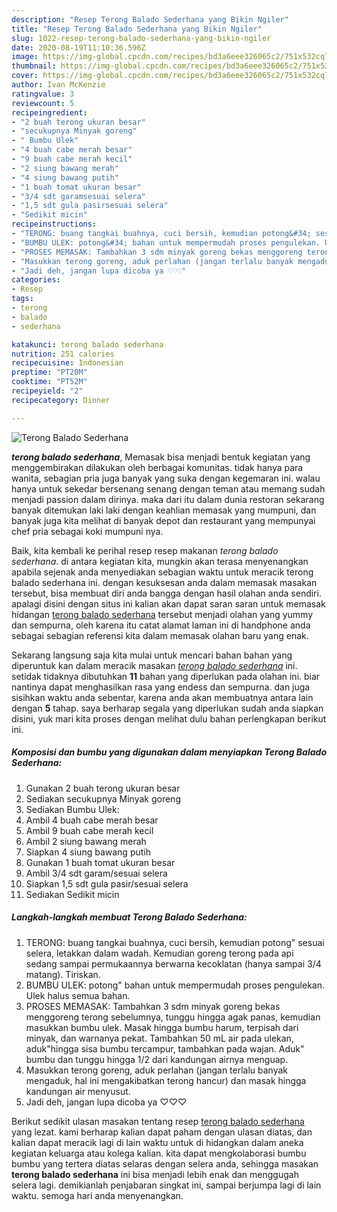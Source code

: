 ```yaml
---
description: "Resep Terong Balado Sederhana yang Bikin Ngiler"
title: "Resep Terong Balado Sederhana yang Bikin Ngiler"
slug: 1022-resep-terong-balado-sederhana-yang-bikin-ngiler
date: 2020-08-19T11:10:36.596Z
image: https://img-global.cpcdn.com/recipes/bd3a6eee326065c2/751x532cq70/terong-balado-sederhana-foto-resep-utama.jpg
thumbnail: https://img-global.cpcdn.com/recipes/bd3a6eee326065c2/751x532cq70/terong-balado-sederhana-foto-resep-utama.jpg
cover: https://img-global.cpcdn.com/recipes/bd3a6eee326065c2/751x532cq70/terong-balado-sederhana-foto-resep-utama.jpg
author: Ivan McKenzie
ratingvalue: 3
reviewcount: 5
recipeingredient:
- "2 buah terong ukuran besar"
- "secukupnya Minyak goreng"
- " Bumbu Ulek"
- "4 buah cabe merah besar"
- "9 buah cabe merah kecil"
- "2 siung bawang merah"
- "4 siung bawang putih"
- "1 buah tomat ukuran besar"
- "3/4 sdt garamsesuai selera"
- "1,5 sdt gula pasirsesuai selera"
- "Sedikit micin"
recipeinstructions:
- "TERONG: buang tangkai buahnya, cuci bersih, kemudian potong&#34; sesuai selera, letakkan dalam wadah. Kemudian goreng terong pada api sedang sampai permukaannya berwarna kecoklatan (hanya sampai 3/4 matang). Tiriskan."
- "BUMBU ULEK: potong&#34; bahan untuk mempermudah proses pengulekan. Ulek halus semua bahan."
- "PROSES MEMASAK: Tambahkan 3 sdm minyak goreng bekas menggoreng terong sebelumnya, tunggu hingga agak panas, kemudian masukkan bumbu ulek. Masak hingga bumbu harum, terpisah dari minyak, dan warnanya pekat. Tambahkan 50 mL air pada ulekan, aduk&#34;hingga sisa bumbu tercampur, tambahkan pada wajan. Aduk&#34; bumbu dan tunggu hingga 1/2 dari kandungan airnya menguap."
- "Masukkan terong goreng, aduk perlahan (jangan terlalu banyak mengaduk, hal ini mengakibatkan terong hancur) dan masak hingga kandungan air menyusut."
- "Jadi deh, jangan lupa dicoba ya ♡♡♡"
categories:
- Resep
tags:
- terong
- balado
- sederhana

katakunci: terong balado sederhana 
nutrition: 251 calories
recipecuisine: Indonesian
preptime: "PT20M"
cooktime: "PT52M"
recipeyield: "2"
recipecategory: Dinner

---
```



![Terong Balado Sederhana](https://img-global.cpcdn.com/recipes/bd3a6eee326065c2/751x532cq70/terong-balado-sederhana-foto-resep-utama.jpg)

<b><i>terong balado sederhana</i></b>, Memasak bisa menjadi bentuk kegiatan yang menggembirakan dilakukan oleh berbagai komunitas. tidak hanya para wanita, sebagian pria juga banyak yang suka dengan kegemaran ini. walau hanya untuk sekedar bersenang senang dengan teman atau memang sudah menjadi passion dalam dirinya. maka dari itu dalam dunia restoran sekarang banyak ditemukan laki laki dengan keahlian memasak yang mumpuni, dan banyak juga kita melihat di banyak depot dan restaurant yang mempunyai chef pria sebagai koki mumpuni nya.



Baik, kita kembali ke perihal resep resep makanan <i>terong balado sederhana</i>. di antara kegiatan kita, mungkin akan terasa menyenangkan apabila sejenak anda menyediakan sebagian waktu untuk meracik terong balado sederhana ini. dengan kesuksesan anda dalam memasak masakan tersebut, bisa membuat diri anda bangga dengan hasil olahan anda sendiri. apalagi disini dengan situs ini kalian akan dapat saran saran untuk memasak hidangan <u>terong balado sederhana</u> tersebut menjadi olahan yang yummy dan sempurna, oleh karena itu catat alamat laman ini di handphone anda sebagai sebagian referensi kita dalam memasak olahan baru yang enak.


Sekarang langsung saja kita mulai untuk mencari bahan bahan yang diperuntuk kan dalam meracik masakan <u><i>terong balado sederhana</i></u> ini. setidak tidaknya dibutuhkan <b>11</b> bahan yang diperlukan pada olahan ini. biar nantinya dapat menghasilkan rasa yang endess dan sempurna. dan juga sisihkan waktu anda sebentar, karena anda akan membuatnya antara lain dengan <b>5</b> tahap. saya berharap segala yang diperlukan sudah anda siapkan disini, yuk mari kita proses dengan melihat dulu bahan perlengkapan berikut ini.

<!--inarticleads1-->

##### Komposisi dan bumbu yang digunakan dalam menyiapkan Terong Balado Sederhana:

1. Gunakan 2 buah terong ukuran besar
1. Sediakan secukupnya Minyak goreng
1. Sediakan  Bumbu Ulek:
1. Ambil 4 buah cabe merah besar
1. Ambil 9 buah cabe merah kecil
1. Ambil 2 siung bawang merah
1. Siapkan 4 siung bawang putih
1. Gunakan 1 buah tomat ukuran besar
1. Ambil 3/4 sdt garam/sesuai selera
1. Siapkan 1,5 sdt gula pasir/sesuai selera
1. Sediakan Sedikit micin




<!--inarticleads2-->

##### Langkah-langkah membuat Terong Balado Sederhana:

1. TERONG: buang tangkai buahnya, cuci bersih, kemudian potong&#34; sesuai selera, letakkan dalam wadah. Kemudian goreng terong pada api sedang sampai permukaannya berwarna kecoklatan (hanya sampai 3/4 matang). Tiriskan.
1. BUMBU ULEK: potong&#34; bahan untuk mempermudah proses pengulekan. Ulek halus semua bahan.
1. PROSES MEMASAK: Tambahkan 3 sdm minyak goreng bekas menggoreng terong sebelumnya, tunggu hingga agak panas, kemudian masukkan bumbu ulek. Masak hingga bumbu harum, terpisah dari minyak, dan warnanya pekat. Tambahkan 50 mL air pada ulekan, aduk&#34;hingga sisa bumbu tercampur, tambahkan pada wajan. Aduk&#34; bumbu dan tunggu hingga 1/2 dari kandungan airnya menguap.
1. Masukkan terong goreng, aduk perlahan (jangan terlalu banyak mengaduk, hal ini mengakibatkan terong hancur) dan masak hingga kandungan air menyusut.
1. Jadi deh, jangan lupa dicoba ya ♡♡♡




Berikut sedikit ulasan masakan tentang resep <u>terong balado sederhana</u> yang lezat. kami berharap kalian dapat paham dengan ulasan diatas, dan kalian dapat meracik lagi di lain waktu untuk di hidangkan dalam aneka kegiatan keluarga atau kolega kalian. kita dapat mengkolaborasi bumbu bumbu yang tertera diatas selaras dengan selera anda, sehingga masakan <b>terong balado sederhana</b> ini bisa menjadi lebih enak dan menggugah selera lagi. demikianlah penjabaran singkat ini, sampai berjumpa lagi di lain waktu. semoga hari anda menyenangkan.
